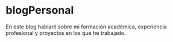 # blogPersonal
En este blog hablaré sobre mi formación académica, experiencia profesional y proyectos en los que he trabajado.

